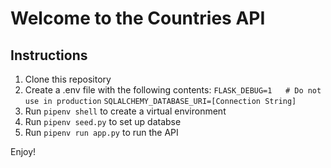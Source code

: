 # Welcome to the Countries API

## Instructions
1. Clone this repository
2. Create a .env file with the following contents:
    `FLASK_DEBUG=1   # Do not use in production`
    `SQLALCHEMY_DATABASE_URI=[Connection String]`
3. Run `pipenv shell` to create a virtual environment
4. Run `pipenv seed.py` to set up databse
5. Run `pipenv run app.py` to run the API

Enjoy!

